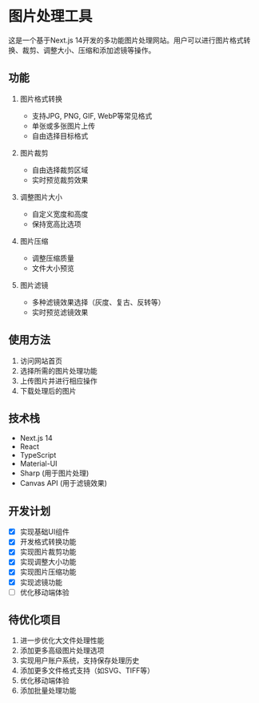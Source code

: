 # 图片处理工具

这是一个基于Next.js 14开发的多功能图片处理网站。用户可以进行图片格式转换、裁剪、调整大小、压缩和添加滤镜等操作。

## 功能

1. 图片格式转换
   - 支持JPG, PNG, GIF, WebP等常见格式
   - 单张或多张图片上传
   - 自由选择目标格式

2. 图片裁剪
   - 自由选择裁剪区域
   - 实时预览裁剪效果

3. 调整图片大小
   - 自定义宽度和高度
   - 保持宽高比选项

4. 图片压缩
   - 调整压缩质量
   - 文件大小预览

5. 图片滤镜
   - 多种滤镜效果选择（灰度、复古、反转等）
   - 实时预览滤镜效果

## 使用方法

1. 访问网站首页
2. 选择所需的图片处理功能
3. 上传图片并进行相应操作
4. 下载处理后的图片

## 技术栈

- Next.js 14
- React
- TypeScript
- Material-UI
- Sharp (用于图片处理)
- Canvas API (用于滤镜效果)

## 开发计划

- [x] 实现基础UI组件
- [x] 开发格式转换功能
- [x] 实现图片裁剪功能
- [x] 实现调整大小功能
- [x] 实现图片压缩功能
- [x] 实现滤镜功能
- [ ] 优化移动端体验

## 待优化项目

1. 进一步优化大文件处理性能
2. 添加更多高级图片处理选项
3. 实现用户账户系统，支持保存处理历史
4. 添加更多文件格式支持（如SVG、TIFF等）
5. 优化移动端体验
6. 添加批量处理功能
